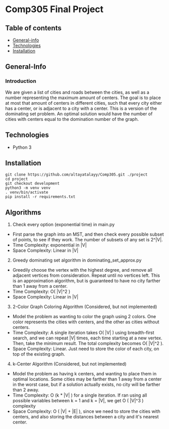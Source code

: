# Comp305 Final Project


## Table of contents
* [General-info](#general-info)
* [Technologies](#technologies)
* [Installation](#Installation)

## General-Info
### Introduction
We are given a list of cities and roads between the cities, as well as a number representing the maximum amount of centers. The goal is to place at most that amount of centers in different cities, such that every city either has a center, or is adjacent to a city with a center. This is a version of the dominating set problem. An optimal solution would have the number of cities with centers equal to the domination number of the graph.
## Technologies
* Python 3

## Installation
``` console
git clone https://github.com/altayatalayy/Comp305.git ./project
cd project
git checkout development
python3 -m venv venv
. venv/bin/activate
pip install -r requirements.txt
```
## Algorithms
1) Check every option (exponential time) in main.py
  - First parse the graph into an MST, and then check every possible subset of points, to see if they work. The number of subsets of any set is 2^|V|.
  - Time Complexity: exponential in |V|
  - Space Complexity: Linear in |V|


2) Greedy dominating set algorithm in dominating_set_approx.py
  - Greedily choose the vertex with the highest degree, and remove all adjacent vertices from consideration. Repeat until no vertices left. This is an approximation algorithm, but is guaranteed to have no city farther than 1 away from a center.
  - Time Complexity: O( |V|^2 )
  - Space Complexity: Linear in |V|

3) 2-Color Graph Coloring Algorithm (Considered, but not implemented)
  - Model the problem as wanting to color the graph using 2 colors. One color represents the cities with centers, and the other as cities without centers.
  - Time Complexity: A single iteration takes O( |V| ) using breadth-first search, and we can repeat |V| times, each time starting at a new vertex. Then, take the minimum result. The total complexity becomes O( |V|^2 ).
  - Space Complexity: Linear. Just need to store the color of each city, on top of the existing graph.

4) k-Center Algorithm (Considered, but not implemented)
  - Model the problem as having k centers, and wanting to place them in optimal locations. Some cities may be farther than 1 away from a center in the worst case, but if a solution actually exists, no city will be farther than 2 away.
  - Time Complexity: O (k * |V| ) for a single iteration. If ran using all possible variables between k = 1 and k = |V|, we get O ( |V|^3 ) complexity
  - Space Complexity: O ( |V| + |E| ), since we need to store the cities with centers, and also storing the distances between a city and it's nearest center.
